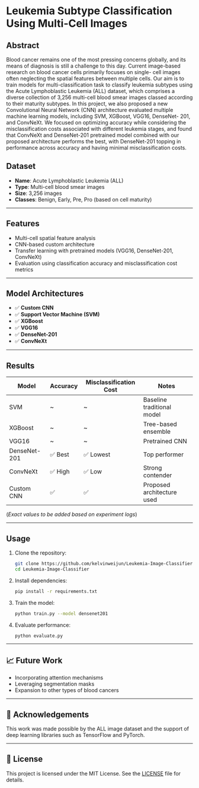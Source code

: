 # Leukemia Subtype Classification Using Multi-Cell Images

## Abstract

Blood cancer remains one of the most pressing concerns globally, and its means of diagnosis is still a challenge to this day. Current image-based research on blood cancer cells primarily focuses on single- cell images often neglecting the spatial features between multiple cells. Our aim is to train models for multi-classification task to classify leukemia subtypes using the Acute Lymphoblastic Leukemia (ALL) dataset, which comprises a diverse collection of 3,256 multi-cell blood smear images classed according to their maturity subtypes. In this project, we also proposed a new Convolutional Neural Network (CNN) architecture evaluated multiple machine learning models, including SVM, XGBoost, VGG16, DenseNet- 201, and ConvNeXt. We focused on optimizing accuracy while considering the misclassification costs associated with different leukemia stages, and found that ConvNeXt and DenseNet-201 pretrained model combined with our proposed architecture performs the best, with DenseNet-201 topping in performance across accuracy and having minimal misclassification costs.

##  Dataset

- **Name**: Acute Lymphoblastic Leukemia (ALL)
- **Type**: Multi-cell blood smear images
- **Size**: 3,256 images
- **Classes**: Benign, Early, Pre, Pro (based on cell maturity)

---

## Features

- Multi-cell spatial feature analysis
- CNN-based custom architecture
- Transfer learning with pretrained models (VGG16, DenseNet-201, ConvNeXt)
- Evaluation using classification accuracy and misclassification cost metrics

---

## Model Architectures

- ✅ **Custom CNN**
- ✅ **Support Vector Machine (SVM)**
- ✅ **XGBoost**
- ✅ **VGG16**
- ✅ **DenseNet-201**
- ✅ **ConvNeXt**

---

## Results

| Model         | Accuracy | Misclassification Cost | Notes                            |
|---------------|----------|-------------------------|----------------------------------|
| SVM           | ~        | ~                       | Baseline traditional model       |
| XGBoost       | ~        | ~                       | Tree-based ensemble              |
| VGG16         | ~        | ~                       | Pretrained CNN                   |
| DenseNet-201  | ✅ Best  | ✅ Lowest                | Top performer                    |
| ConvNeXt      | ✅ High  | ✅ Low                   | Strong contender                 |
| Custom CNN    | ✅       | ✅                       | Proposed architecture used       |

(*Exact values to be added based on experiment logs*)

---

## Usage

1. Clone the repository:
    ```bash
    git clone https://github.com/kelvinweijun/Leukemia-Image-Classifier.git
    cd Leukemia-Image-Classifier
    ```

2. Install dependencies:
    ```bash
    pip install -r requirements.txt
    ```

3. Train the model:
    ```bash
    python train.py --model densenet201
    ```

4. Evaluate performance:
    ```bash
    python evaluate.py
    ```

---

## 📈 Future Work

- Incorporating attention mechanisms
- Leveraging segmentation masks
- Expansion to other types of blood cancers

---

## 🤝 Acknowledgements

This work was made possible by the ALL image dataset and the support of deep learning libraries such as TensorFlow and PyTorch.

---

## 📄 License

This project is licensed under the MIT License. See the [LICENSE](LICENSE) file for details.
